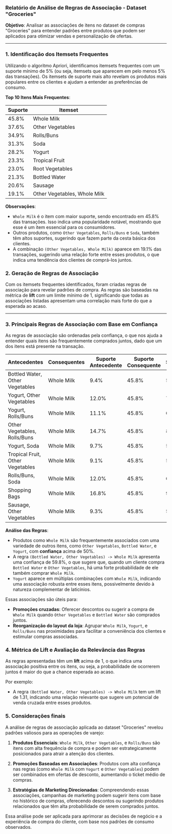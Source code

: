 ### Relatório de Análise de Regras de Associação - Dataset "Groceries"

**Objetivo**: Analisar as associações de itens no dataset de compras "Groceries" para entender padrões entre produtos que podem ser aplicados para otimizar vendas e personalização de ofertas.

---

### 1. Identificação dos Itemsets Frequentes

Utilizando o algoritmo Apriori, identificamos itemsets frequentes com um suporte mínimo de 5% (ou seja, itemsets que aparecem em pelo menos 5% das transações). Os itemsets de suporte mais alto revelam os produtos mais populares entre os clientes e ajudam a entender as preferências de consumo.

**Top 10 Itens Mais Frequentes**:

| Suporte  | Itemset                  |
|----------|--------------------------|
| 45.8%    | Whole Milk               |
| 37.6%    | Other Vegetables         |
| 34.9%    | Rolls/Buns               |
| 31.3%    | Soda                     |
| 28.2%    | Yogurt                   |
| 23.3%    | Tropical Fruit           |
| 23.0%    | Root Vegetables          |
| 21.3%    | Bottled Water            |
| 20.6%    | Sausage                  |
| 19.1%    | Other Vegetables, Whole Milk |

**Observações**:
- `Whole Milk` é o item com maior suporte, sendo encontrado em 45.8% das transações. Isso indica uma popularidade notável, mostrando que esse é um item essencial para os consumidores.
- Outros produtos, como `Other Vegetables`, `Rolls/Buns` e `Soda`, também têm altos suportes, sugerindo que fazem parte da cesta básica dos clientes.
- A combinação `(Other Vegetables, Whole Milk)` aparece em 19.1% das transações, sugerindo uma relação forte entre esses produtos, o que indica uma tendência dos clientes de comprá-los juntos.

### 2. Geração de Regras de Associação

Com os itemsets frequentes identificados, foram criadas regras de associação para revelar padrões de compra. As regras são baseadas na métrica de **lift** com um limite mínimo de 1, significando que todas as associações listadas apresentam uma correlação mais forte do que a esperada ao acaso.

---

### 3. Principais Regras de Associação com Base em Confiança

As regras de associação são ordenadas pela confiança, o que nos ajuda a entender quais itens são frequentemente comprados juntos, dado que um dos itens está presente na transação.

| Antecedentes                       | Consequentes | Suporte Antecedente | Suporte Consequente | Suporte | Confiança | Lift |
|------------------------------------|--------------|----------------------|----------------------|---------|-----------|------|
| Bottled Water, Other Vegetables    | Whole Milk   | 9.4%                | 45.8%               | 5.6%    | 59.8%     | 1.31 |
| Yogurt, Other Vegetables           | Whole Milk   | 12.0%               | 45.8%               | 7.1%    | 59.7%     | 1.30 |
| Yogurt, Rolls/Buns                 | Whole Milk   | 11.1%               | 45.8%               | 6.6%    | 59.2%     | 1.29 |
| Other Vegetables, Rolls/Buns       | Whole Milk   | 14.7%               | 45.8%               | 8.2%    | 55.9%     | 1.22 |
| Yogurt, Soda                       | Whole Milk   | 9.7%                | 45.8%               | 5.4%    | 55.8%     | 1.22 |
| Tropical Fruit, Other Vegetables   | Whole Milk   | 9.1%                | 45.8%               | 5.1%    | 55.3%     | 1.21 |
| Rolls/Buns, Soda                   | Whole Milk   | 12.0%               | 45.8%               | 6.5%    | 54.4%     | 1.19 |
| Shopping Bags                      | Whole Milk   | 16.8%               | 45.8%               | 9.1%    | 54.3%     | 1.18 |
| Sausage, Other Vegetables          | Whole Milk   | 9.3%                | 45.8%               | 5.0%    | 54.1%     | 1.18 |

**Análise das Regras**:
- Produtos como `Whole Milk` são frequentemente associados com uma variedade de outros itens, como `Other Vegetables`, `Bottled Water`, e `Yogurt`, com **confiança** acima de 50%.
- A regra `(Bottled Water, Other Vegetables) -> Whole Milk` apresenta uma confiança de 59.8%, o que sugere que, quando um cliente compra `Bottled Water` e `Other Vegetables`, há uma forte probabilidade de ele também comprar `Whole Milk`.
- `Yogurt` aparece em múltiplas combinações com `Whole Milk`, indicando uma associação robusta entre esses itens, possivelmente devido à natureza complementar de laticínios.

Essas associações são úteis para:
  - **Promoções cruzadas**: Oferecer descontos ou sugerir a compra de `Whole Milk` quando `Other Vegetables` e `Bottled Water` são comprados juntos.
  - **Reorganização do layout da loja**: Agrupar `Whole Milk`, `Yogurt`, e `Rolls/Buns` nas proximidades para facilitar a conveniência dos clientes e estimular compras associadas.

### 4. Métrica de Lift e Avaliação da Relevância das Regras

As regras apresentadas têm um **lift** acima de 1, o que indica uma associação positiva entre os itens, ou seja, a probabilidade de ocorrerem juntos é maior do que a chance esperada ao acaso.

Por exemplo:
- A regra `(Bottled Water, Other Vegetables) -> Whole Milk` tem um lift de 1.31, indicando uma relação relevante que sugere um potencial de venda cruzada entre esses produtos.

### 5. Considerações finais

A análise de regras de associação aplicada ao dataset "Groceries" revelou padrões valiosos para as operações de varejo:

1. **Produtos Essenciais**: `Whole Milk`, `Other Vegetables`, e `Rolls/Buns` são itens com alta frequência de compra e podem ser estrategicamente posicionados para atrair a atenção dos clientes.
   
2. **Promoções Baseadas em Associações**: Produtos com alta confiança nas regras (como `Whole Milk` com `Yogurt` e `Other Vegetables`) podem ser combinados em ofertas de desconto, aumentando o ticket médio de compras.

3. **Estratégias de Marketing Direcionadas**: Compreendendo essas associações, campanhas de marketing podem sugerir itens com base no histórico de compras, oferecendo descontos ou sugerindo produtos relacionados que têm alta probabilidade de serem comprados juntos.

Essa análise pode ser aplicada para aprimorar as decisões de negócio e a experiência de compra do cliente, com base nos padrões de consumo observados.